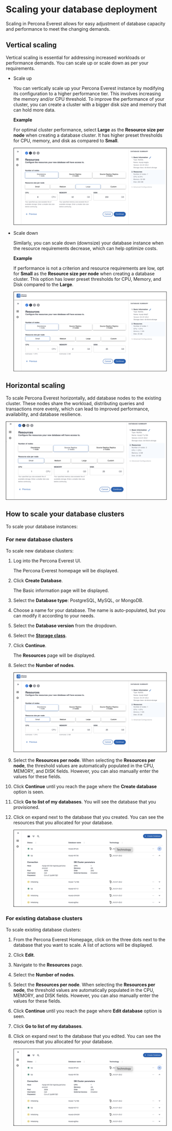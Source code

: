 # Scaling your database deployment

Scaling in Percona Everest allows for easy adjustment of database capacity and performance to meet the changing demands.

## Vertical scaling
            
Vertical scaling is essential for addressing increased workloads or performance demands. You can scale up or scale down as per your requirements. 
        
* Scale up

    You can vertically scale up your Percona Everest instance by modifying its configuration to a higher performance tier. This involves increasing the memory and/or CPU threshold. To improve the performance of your cluster, you can create a cluster with a bigger disk size and memory that can hold more data.        
    
    **Example**
        
    For optimal cluster performance, select **Large** as the **Resource size per node** when creating a database cluster. It has higher preset thresholds for CPU, memory, and disk as compared to **Small**.            
    
    ![!image](images/everest_scale_vertically_up.png)

* Scale down 

    Similarly, you can scale down (downsize) your database instance when the resource requirements decrease, which can help optimize costs.
            
    **Example**
      
    If performance is not a criterion and resource requirements are low, opt for **Small** as the **Resource size per node** when creating a database cluster. This option has lower preset thresholds for CPU, Memory, and Disk compared to the **Large**.        
    
    ![!image](images/everest_db_scaling.png)

## Horizontal scaling

To scale Percona Everest horizontally, add database nodes to the existing cluster. These nodes share the workload, distributing queries and transactions more evenly, which can lead to improved performance, availability, and database resilience.

![!image](images/everest_scale_horizontally.png)

## How to scale your database clusters

To scale your database instances:

### For new database clusters

To scale new database clusters:

1. Log into the Percona Everest UI. 

    The Percona Everest homepage will be displayed.

2. Click **Create Database**.

    The Basic information page will be displayed.

3. Select the **Database type**: PostgreSQL, MySQL, or MongoDB.

4. Choose a name for your database. The name is auto-populated, but you can modify it according to your needs.

5. Select the **Database version** from the dropdown.

6. Select the **[Storage class]()**.

7. Click **Continue**.

    The **Resources** page will be displayed.

8. Select the **Number of nodes**. 

    ![!image](images/everest_db_scaling.png)

9. Select the **Resources per node**. When selecting the **Resources per node**, the threshold values are automatically populated in the CPU, MEMORY, and DISK fields. However, you can also manually enter the values for these fields.

        
10. Click **Continue** until you reach the page where the **Create database** option is seen.

11. Click **Go to list of my databases**. You will see the database that you provisioned.

12. Click on expand next to the database that you created. You can see the resources that you allocated for your database.

    ![!image](images/everest_resources_allocated.png)

### For existing database clusters

To scale existing database clusters:

1. From the Percona Everest Homepage, click on the three dots next to the database that you want to scale. A list of actions will be displayed.
2. Click **Edit**.
3. Navigate to the **Resources** page.
4. Select the **Number of nodes**. 
5. Select the **Resources per node**. When selecting the **Resources per node**, the threshold values are automatically populated in the CPU, MEMORY, and DISK fields. However, you can also manually enter the values for these fields.
6. Click **Continue** until you reach the page where **Edit database** option is seen.

7. Click **Go to list of my databases**.

8. Click on expand next to the database that you edited. You can see the resources that you allocated for your database.

    ![!image](images/everest_resources_allocated.png)




